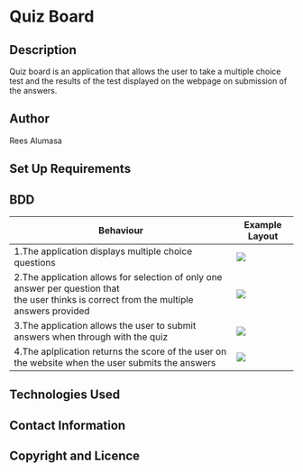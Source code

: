 # Quiz Board
## Description
Quiz board is an application that allows the user to take a multiple choice test and the results of the test displayed on the webpage on submission of the answers.
## Author
Rees Alumasa
## Set Up Requirements
## BDD
| Behaviour | Example Layout |
| --- | --- |
| 1.The application displays multiple choice questions | <img src="img/q1"> |
| 2.The application allows for selection of only one answer per question that <br>the user thinks is correct from the multiple answers provided | <img src="img/q2"> |
| 3.The application allows the user to submit answers when through with the quiz | <img src="img/q3"> |
| 4.The aplplication returns the score of the user on the website when the user submits the answers | <img src="img/q4"> |

## Technologies Used
## Contact Information
## Copyright and Licence
